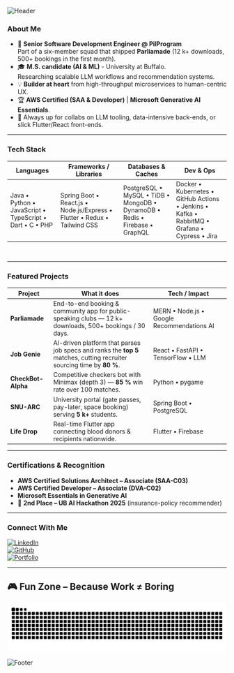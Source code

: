 ![Header](https://capsule-render.vercel.app/api?type=waving&color=gradient&height=200&section=header&text=Hello,%20I'm%20Vipul%20Charugundla!&fontSize=40&fontAlign=50&fontAlignY=40&desc=Software%20Engineer%20%7C%20AI%20Enthusiast%20%7C%20UX%20Designer&descAlign=50&descAlignY=60)


### About Me

- 🚀 **Senior Software Development Engineer @ PilProgram**  
  Part of a six-member squad that shipped **Parliamade** (12 k+ downloads, 500+ bookings in the first month).
- 🎓 **M.S. candidate (AI & ML)** - University at Buffalo.  
  Researching scalable LLM workflows and recommendation systems.
- 💡 **Builder at heart** from high-throughput microservices to human-centric UX.
- 🏆 **AWS Certified (SAA & Developer)** | **Microsoft Generative AI Essentials**.
- 🤝 Always up for collabs on LLM tooling, data-intensive back-ends, or slick Flutter/React front-ends.

---

### Tech Stack

| **Languages** | **Frameworks / Libraries** | **Databases & Caches** | **Dev & Ops** |
| ------------- | -------------------------- | ---------------------- | ------------- |
| Java&nbsp;• Python&nbsp;• JavaScript&nbsp;• TypeScript&nbsp;• Dart&nbsp;• C&nbsp;• PHP | Spring Boot • React.js • Node.js/Express • Flutter • Redux • Tailwind CSS | PostgreSQL • MySQL • TiDB • MongoDB • DynamoDB • Redis • Firebase • GraphQL | Docker • Kubernetes • GitHub Actions • Jenkins • Kafka • RabbitMQ • Grafana • Cypress • Jira |

&nbsp;

---

### Featured Projects

| Project | What it does | Tech / Impact |
| ------- | ------------ | ------------- |
| **Parliamade** | End-to-end booking & community app for public-speaking clubs — 12 k+ downloads, 500+ bookings / 30 days. | MERN • Node.js • Google Recommendations AI |
| **Job Genie** | AI-driven platform that parses job specs and ranks the **top 5** matches, cutting recruiter sourcing time by **80 %**. | React • FastAPI • TensorFlow • LLM |
| **CheckBot-Alpha** | Competitive checkers bot with Minimax (depth 3) — **85 %** win rate over 100 matches. | Python • pygame |
| **SNU-ARC** | University portal (gate passes, pay-later, space booking) serving **5 k+** students. | Spring Boot • PostgreSQL |
| **Life Drop** | Real-time Flutter app connecting blood donors & recipients nationwide. | Flutter • Firebase |

---

### Certifications & Recognition

- **AWS Certified Solutions Architect – Associate (SAA-C03)**
- **AWS Certified Developer – Associate (DVA-C02)**
- **Microsoft Essentials in Generative AI**
- 🥈 **2nd Place – UB AI Hackathon 2025** (insurance-policy recommender)

---

### Connect With Me

[![LinkedIn](https://img.shields.io/badge/LinkedIn-%230077B5.svg?style=for-the-badge&logo=linkedin&logoColor=white)](https://www.linkedin.com/in/charugundla-vipul-3911561aa/)  
[![GitHub](https://img.shields.io/badge/GitHub-%23181717.svg?style=for-the-badge&logo=github&logoColor=white)](https://github.com/Charugundlavipul)  
[![Portfolio](https://img.shields.io/badge/Portfolio-%23FF6F61.svg?style=for-the-badge&logo=About.me&logoColor=white)](https://vipulcharugundla.netlify.app/)

---


## 🎮 Fun&nbsp;Zone&nbsp;–&nbsp;Because&nbsp;Work&nbsp;≠&nbsp;Boring

<!-- 1️⃣  Animated “typing” banner  -->
<!-- <p align="center">
  <img
    src="https://readme-typing-svg.demolab.com?font=Fira+Code&weight=600&size=28&pause=1000&color=36BCF7&center=true&vCenter=true&width=500&height=60&lines=Vipul+Charugundla"
    alt="Typing SVG saying Vipul Charugundla"
  />
</p> -->

<!-- Fun Zone – snake with dark-mode support -->
<p align="center">
  <picture>
    <!-- GitHub adds the prefers-color-scheme media query to READMEs -->
    <source media="(prefers-color-scheme: dark)"
            srcset="https://raw.githubusercontent.com/charugundlavipul/charugundlavipul/output/github-snake-dark.svg" />
    <img src="https://raw.githubusercontent.com/charugundlavipul/charugundlavipul/output/github-snake.svg"
         alt="Snake animation" />
  </picture>
</p>



![Footer](https://capsule-render.vercel.app/api?type=waving&color=gradient&height=120&section=footer)

